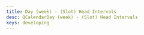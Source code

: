 ```yaml
---
title: Day (week) - (Slot) Head Intervals
desc: QCalendarDay (week) - (Slot) Head Intervals
keys: developing
---
```


<example-viewer
  title="(Slot) Head Intervals"
  file="WeekSlotHeadIntervals"
  codepen-title="QCalendarDay"
/>
